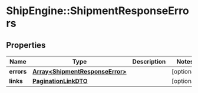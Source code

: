 # ShipEngine::ShipmentResponseErrors

## Properties
Name | Type | Description | Notes
------------ | ------------- | ------------- | -------------
**errors** | [**Array&lt;ShipmentResponseError&gt;**](ShipmentResponseError.md) |  | [optional] 
**links** | [**PaginationLinkDTO**](PaginationLinkDTO.md) |  | [optional] 


